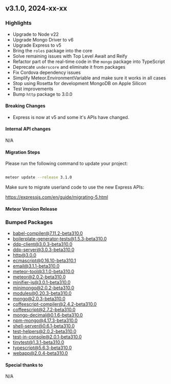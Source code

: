 ## v3.1.0, 2024-xx-xx

### Highlights

- Upgrade to Node v22
- Upgrade Mongo Driver to v6
- Upgrade Express to v5
- Bring the `roles` package into the core
- Solve remaining issues with Top Level Await and Reify
- Refactor part of the real-time code in the `mongo` package into TypeScript
- Deprecate `underscore` and eliminate it from packages
- Fix Cordova dependency issues
- Simplify Meteor.EnvironmentVariable and make sure it works in all cases
- Stop using Rosetta for development MongoDB on Apple Silicon
- Test improvements
- Bump `http` package to 3.0.0

#### Breaking Changes

- Express is now at v5 and some it's APIs have changed.

####  Internal API changes

N/A

#### Migration Steps

Please run the following command to update your project:

```bash

meteor update --release 3.1.0

```

Make sure to migrate userland code to use the new Express APIs: 

https://expressjs.com/en/guide/migrating-5.html



#### Meteor Version Release

### Bumped Packages

- babel-compiler@7.11.2-beta310.0
- boilerplate-generator-tests@1.5.3-beta310.0
- ddp-client@3.0.3-beta310.0
- ddp-server@3.0.3-beta310.0
- http@3.0.0
- ecmascript@0.16.10-beta310.1
- email@3.1.1-beta310.0
- meteor-tool@3.1.0-beta310.0
- meteor@2.0.2-beta310.0
- minifier-js@3.0.1-beta310.0
- minimongo@2.0.2-beta310.0
- modules@0.20.3-beta310.0
- mongo@2.0.3-beta310.0
- coffeescript-compiler@2.4.2-beta310.0
- coffeescript@2.7.2-beta310.0
- mongo-decimal@0.1.6-beta310.0
- npm-mongo@4.17.3-beta310.0
- shell-server@0.6.1-beta310.0
- test-helpers@2.0.2-beta310.0
- test-in-console@2.0.1-beta310.0
- tinytest@1.3.1-beta310.0
- typescript@5.6.3-beta310.0
- webapp@2.0.4-beta310.0

#### Special thanks to

N/A
